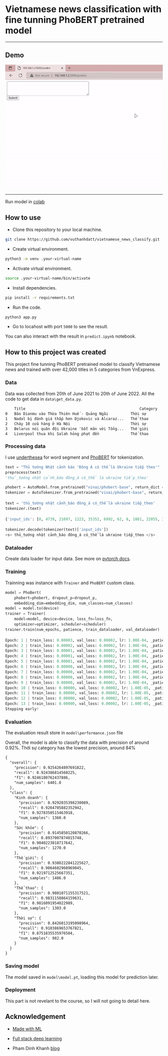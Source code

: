 # Vietnamese news classification with fine tunning PhoBERT pretrained model

***


## Demo

![Demo](https://github.com/vuthanhdatt/vietnamese_news_classify/blob/main/data/demo.gif?raw=true)
***

Run model in [colab](https://colab.research.google.com/drive/1Tu9Rwr_HRvQNWZaSWMBBuNEMZQ6905p1?usp=sharing)

## How to use
- Clone this repository to your local machine.
```bash
git clone https://github.com/vuthanhdatt/vietnamese_news_classify.git
```
- Create virtual environment.
```bash
python3 -m venv .your-virtual-name
```
- Activate virtual environment.
```bash
source .your-virtual-name/bin/activate
```
- Install dependencies.
```bash
pip install -r requirements.txt
```
- Run the code.
```bash
python3 app.py
```
- Go to locahost with port `5000` to see the result.

You can also interact with the result in `predict.ipynb` notebook.

## How to this project was created

This project fine tunning PhoBERT pretrained model to classify Vietnamese news and trained with over 42,000 titles in 5 categories from VnExpress.

### Data

Data was collected from 20th of June 2021 to 20th of June 2022. All the code to get data in `data\get_data.py`.
```
    Title	                                                Category
0	Bão Dianmu vào Thừa Thiên Huế - Quảng Ngãi	        Thời sự
1	Nadal bị đánh giá thấp hơn Djokovic và Alcaraz...	Thể thao
2	Cháy 10 cửa hàng ở Hà Nội	                        Thời sự
3	Belarus nói quân đội Ukraine 'bất mãn với Tổng...	Thế giới
4	Liverpool thua khi Salah hỏng phạt đền	            Thể thao
```
### Processing data

I use [underthesea](https://github.com/undertheseanlp/underthesea) for word segment and [PhoBERT](https://huggingface.co/PhoBERT) for tokenization.

```python
text = "Thủ tướng Nhật cảnh báo 'Đông Á có thể là Ukraine tiếp theo'"
preprocess(text)
'thủ_tướng nhật cảnh_báo đông_á có_thể là ukraine tiếp_theo'
```

```python
phobert = AutoModel.from_pretrained("vinai/phobert-base", return_dict = False)
tokenizer = AutoTokenizer.from_pretrained("vinai/phobert-base", return_dict = False)

text = 'thủ_tướng nhật cảnh_báo đông_á có_thể là ukraine tiếp_theo'
tokenizer.(text)

{'input_ids': [0, 4739, 21697, 1223, 35352, 6992, 62, 8, 1881, 22055, 3403, 1512, 2], 'token_type_ids': [0, 0, 0, 0, 0, 0, 0, 0, 0, 0, 0, 0, 0], 'attention_mask': [1, 1, 1, 1, 1, 1, 1, 1, 1, 1, 1, 1, 1]}

tokenizer.decode(tokenizer(text)['input_ids'])
<s> thủ_tướng nhật cảnh_báo đông_á có_thể là ukraine tiếp_theo </s>
```
### Dataloader

Create data loader for input data. See more on [pytorch docs](https://pytorch.org/docs/stable/data.html).

### Training

Trainning was instance with `Trainer` and `PhoBERT` custom class.

```python
model = PhoBert(
    phobert=phobert, dropout_p=dropout_p,
    embedding_dim=embedding_dim, num_classes=num_classes)
model = model.to(device)
trainer = Trainer(
    model=model, device=device, loss_fn=loss_fn, 
    optimizer=optimizer, scheduler=scheduler)
trainer.train(num_epochs, patience, train_dataloader, val_dataloader)

Epoch: 1 | train_loss: 0.00003, val_loss: 0.00002, lr: 1.00E-04, _patience: 10
Epoch: 2 | train_loss: 0.00002, val_loss: 0.00002, lr: 1.00E-04, _patience: 9
Epoch: 3 | train_loss: 0.00001, val_loss: 0.00002, lr: 1.00E-04, _patience: 10
Epoch: 4 | train_loss: 0.00001, val_loss: 0.00002, lr: 1.00E-04, _patience: 10
Epoch: 5 | train_loss: 0.00001, val_loss: 0.00002, lr: 1.00E-04, _patience: 9
Epoch: 6 | train_loss: 0.00000, val_loss: 0.00002, lr: 1.00E-04, _patience: 8
Epoch: 7 | train_loss: 0.00000, val_loss: 0.00002, lr: 1.00E-04, _patience: 7
Epoch: 8 | train_loss: 0.00000, val_loss: 0.00002, lr: 1.00E-04, _patience: 6
Epoch: 9 | train_loss: 0.00000, val_loss: 0.00002, lr: 1.00E-04, _patience: 5
Epoch: 10 | train_loss: 0.00000, val_loss: 0.00002, lr: 1.00E-05, _patience: 4
Epoch: 11 | train_loss: 0.00000, val_loss: 0.00002, lr: 1.00E-05, _patience: 3
Epoch: 12 | train_loss: 0.00000, val_loss: 0.00002, lr: 1.00E-05, _patience: 2
Epoch: 13 | train_loss: 0.00000, val_loss: 0.00002, lr: 1.00E-05, _patience: 1
Stopping early!

```

### Evaluation

The evaluation result store in `model\performance.json` file

Overall, the model is able to classify the data with precision of around 0.92%. Thời sự category has the lowest precision, around 84%

```
{
  "overall": {
    "precision": 0.9254264897691822,
    "recall": 0.924386814560225,
    "f1": 0.9246180762437886,
    "num_samples": 6401.0
  },
  "class": {
    "Kinh doanh": {
      "precision": 0.9292035398230089,
      "recall": 0.9264705882352942,
      "f1": 0.9278350515463918,
      "num_samples": 1360.0
    },
    "Sức khỏe": {
      "precision": 0.9145850120870266,
      "recall": 0.8937007874015748,
      "f1": 0.9040223018717642,
      "num_samples": 1270.0
    },
    "Thế giới": {
      "precision": 0.9380222841225627,
      "recall": 0.9064602960969045,
      "f1": 0.9219712525667351,
      "num_samples": 1486.0
    },
    "Thể thao": {
      "precision": 0.9801071155317521,
      "recall": 0.9831158864159631,
      "f1": 0.9816091954022989,
      "num_samples": 1303.0
    },
    "Thời sự": {
      "precision": 0.8426013195098964,
      "recall": 0.9103869653767821,
      "f1": 0.8751835535976504,
      "num_samples": 982.0
    }
  }
}
```
### Saving model
 The model saved in `model\model.pt`, loading this model for prediction later.


### Deployment

This part is not revelant to the course, so I will not going to detail here.

## Acknowledgement

- [Made with ML](https://madewithml.com/)

- [Full stack deep learning](https://fullstackdeeplearning.com/spring2021/lecture-4/) 

- Pham Dinh Khanh [blog](https://phamdinhkhanh.github.io/2020/06/04/PhoBERT_Fairseq.html)





